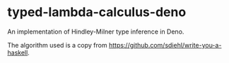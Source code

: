 # typed-lambda-calculus-deno

An implementation of Hindley-Milner type inference in Deno.

The algorithm used is a copy from https://github.com/sdiehl/write-you-a-haskell.
